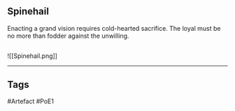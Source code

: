 ## Spinehail
Enacting a grand vision requires cold-hearted sacrifice.
The loyal must be no more than fodder against the unwilling.
##
![[Spinehail.png]]

---
## Tags
#Artefact
#PoE1